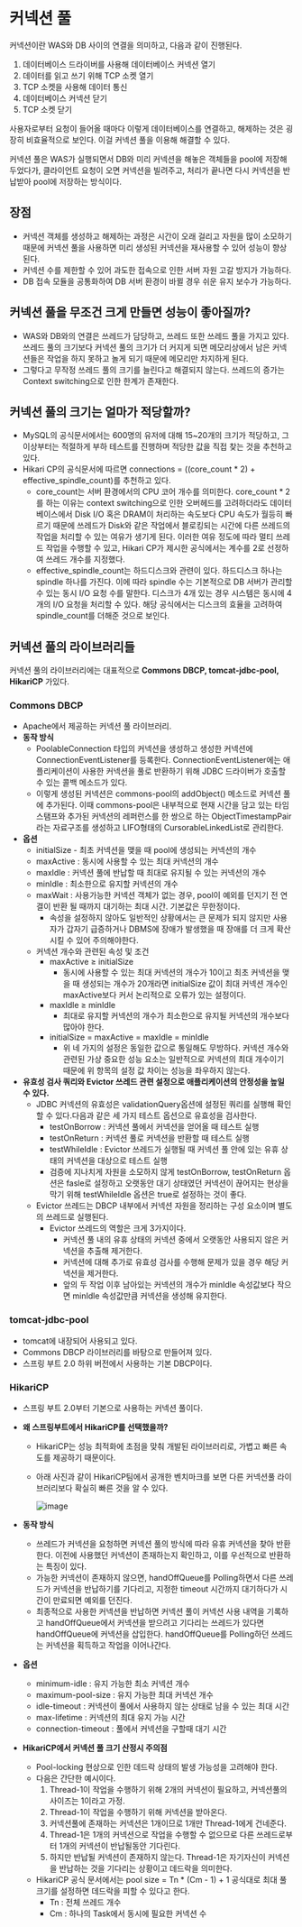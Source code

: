 # 커넥션 풀

커넥션이란 WAS와 DB 사이의 연결을 의미하고, 다음과 같이 진행된다.

1. 데이터베이스 드라이버를 사용해 데이터베이스 커넥션 열기
2. 데이터를 읽고 쓰기 위해 TCP 소켓 열기
3. TCP 소켓을 사용해 데이터 통신
4. 데이터베이스 커넥션 닫기
5. TCP 소켓 닫기

사용자로부터 요청이 들어올 때마다 이렇게 데이터베이스를 연결하고, 해제하는 것은 굉장히 비효율적으로 보인다. 이걸 커넥션 풀을 이용해 해결할 수 있다.

커넥션 풀은 WAS가 실행되면서 DB와 미리 커넥션을 해놓은 객체들을 pool에 저장해두었다가, 클라이언트 요청이 오면 커넥션을 빌려주고, 처리가 끝나면 다시 커넥션을 반납받아 pool에 저장하는 방식이다.

## **장점**

- 커넥션 객체를 생성하고 해제하는 과정은 시간이 오래 걸리고 자원을 많이 소모하기 때문에 커넥션 풀을 사용하면 미리 생성된 커넥션을 재사용할 수 있어 성능이 향상된다.
- 커넥션 수를 제한할 수 있어 과도한 접속으로 인한 서버 자원 고갈 방지가 가능하다.
- DB 접속 모듈을 공통화하여 DB 서버 환경이 바뀔 경우 쉬운 유지 보수가 가능하다.

## **커넥션 풀을 무조건 크게 만들면 성능이 좋아질까?**

- WAS와 DB와의 연결은 쓰레드가 담당하고, 쓰레드 또한 쓰레드 풀을 가지고 있다. 쓰레드 풀의 크기보다 커넥션 풀의 크기가 더 커지게 되면 메모리상에서 남은 커넥션들은 작업을 하지 못하고 놀게 되기 때문에 메모리만 차지하게 된다.
- 그렇다고 무작정 쓰레드 풀의 크기를 늘린다고 해결되지 않는다. 쓰레드의 증가는 Context switching으로 인한 한계가 존재한다.

## 커넥션 풀의 크기는 얼마가 적당할까?

- MySQL의 공식문서에서는 600명의 유저에 대해 15~20개의 크기가 적당하고, 그 이상부터는 적절하게 부하 테스트를 진행하며 적당한 값을 직접 찾는 것을 추천하고 있다.
- Hikari CP의 공식문서에 따르면 connections = ((core_count * 2) + effective_spindle_count)를 추천하고 있다.
    - core_count는 서버 환경에서의 CPU 코어 개수를 의미한다. core_count * 2를 하는 이유는 context switching으로 인한 오버헤드를 고려하더라도 데이터베이스에서 Disk I/O 혹은 DRAM이 처리하는 속도보다 CPU 속도가 월등히 빠르기 때문에 쓰레드가 Disk와 같은 작업에서 블로킹되는 시간에 다른 쓰레드의 작업을 처리할 수 있는 여유가 생기게 된다. 이러한 여유 정도에 따라 멀티 쓰레드 작업을 수행할 수 있고, Hikari CP가 제시한 공식에서는 계수를 2로 선정하여 쓰레드 개수를 지정했다.
    - effective_spindle_count는 하드디스크와 관련이 있다. 하드디스크 하나는 spindle 하나를 가진다. 이에 따라 spindle 수는 기본적으로 DB 서버가 관리할 수 있는 동시 I/O 요청 수를 말한다. 디스크가 4개 있는 경우 시스템은 동시에 4개의 I/O 요청을 처리할 수 있다. 해당 공식에서는 디스크의 효율을 고려하여 spindle_count를 더해준 것으로 보인다.

## **커넥션 풀의 라이브러리들**

커넥션 풀의 라이브러리에는 대표적으로 **Commons DBCP, tomcat-jdbc-pool, HikariCP** 가있다.

### Commons DBCP

- Apache에서 제공하는 커넥션 풀 라이브러리.
- **동작 방식**
    - PoolableConnection 타입의 커넥션을 생성하고 생성한 커넥션에 ConnectionEventListener를 등록한다. ConnectionEventListener에는 애플리케이션이 사용한 커넥션을 풀로 반환하기 위해 JDBC 드라이버가 호출할 수 있는 콜백 메소드가 있다.
    - 이렇게 생성된 커넥션은 commons-pool의 addObject() 메소드로 커넥션 풀에 추가된다. 이때 commons-pool은 내부적으로 현재 시간을 담고 있는 타임스탬프와 추가된 커넥션의 레퍼런스를 한 쌍으로 하는 ObjectTimestampPair라는 자료구조를 생성하고 LIFO형태의 CursorableLinkedList로 관리한다.
- **옵션**
    - initialSize - 최초 커넥션을 맺을 때 pool에 생성되는 커넥션의 개수
    - maxActive : 동시에 사용할 수 있는 최대 커넥션의 개수
    - maxIdle : 커넥션 풀에 반납할 때 최대로 유지될 수 있는 커넥션의 개수
    - minIdle : 최소한으로 유지할 커넥션의 개수
    - maxWait : 사용가능한 커넥션 객체가 없는 경우, pool이 예외를 던지기 전 연결이 반환 될 때까지 대기하는 최대 시간. 기본값은 무한정이다.
        - 속성을 설정하지 않아도 일반적인 상황에서는 큰 문제가 되지 않지만 사용자가 갑자기 급증하거나 DBMS에 장애가 발생했을 때 장애를 더 크게 확산시킬 수 있어 주의해야한다.
    - 커넥션 개수와 관련된 속성 및 조건
        - maxActive ≥ initialSize
            - 동시에 사용할 수 있는 최대 커넥션의 개수가 10이고 최초 커넥션을 맺을 때 생성되는 개수가 20개라면 initialSize 값이 최대 커넥션 개수인 maxActive보다 커서 논리적으로 오류가 있는 설정이다.
        - maxIdle ≥ minIdle
            - 최대로 유지할 커넥션의 개수가 최소한으로 유지될 커넥션의 개수보다 많아야 한다.
        - initialSize = maxActive = maxIdle = minIdle
            - 위 네 가지의 설정은 동일한 값으로 통일해도 무방하다. 커넥션 개수와 관련된 가상 중요한 성능 요소는 일반적으로 커넥션의 최대 개수이기 때문에 위 항목의 설정 값 차이는 성능을 좌우하지 않는다.
- **유효성 검사 쿼리와 Evictor 쓰레드 관련 설정으로 애플리케이션의 안정성을 높일 수 있다.**
    - JDBC 커넥션의 유효성은 validationQuery옵션에 설정된 쿼리를 실행해 확인할 수 있다.다음과 같은 세 가지 테스트 옵션으로 유효성을 검사한다.
        - testOnBorrow : 커넥션 풀에서 커넥션을 얻어올 때 테스트 실행
        - testOnReturn : 커넥션 풀로 커넥션을 반환할 때 테스트 실행
        - testWhileIdle : Evictor 쓰레드가 실행될 때 커넥션 풀 안에 있는 유휴 상태의 커넥션을 대상으로 테스트 실행
        - 검증에 지나치게 자원을 소모하지 않게 testOnBorrow, testOnReturn 옵션은 fasle로 설정하고 오랫동안 대기 상태였던 커넥션이 끊어지는 현상을 막기 위해 testWhileIdle 옵션은 true로 설정하는 것이 좋다.
    - Evictor 쓰레드는 DBCP 내부에서 커넥션 자원을 정리하는 구성 요소이며 별도의 쓰레드로 실행된다.
        - Evictor 쓰레드의 역할은 크게 3가지이다.
            - 커넥션 풀 내의 유휴 상태의 커넥션 중에서 오랫동안 사용되지 않은 커넥션을 추출해 제거한다.
            - 커넥션에 대해 추가로 유효성 검사를 수행해 문제가 있을 경우 해당 커넥션을 제거한다.
            - 앞의 두 작업 이후 남아있는 커넥션의 개수가 minIdle 속성값보다 작으면 minIdle 속성값만큼 커넥션을 생성해 유지한다.

### tomcat-jdbc-pool

- tomcat에 내장되어 사용되고 있다.
- Commons DBCP 라이브러리를 바탕으로 만들어져 있다.
- 스프링 부트 2.0 하위 버전에서 사용하는 기본 DBCP이다.

### HikariCP

- 스프링 부트 2.0부터 기본으로 사용하는 커넥션 풀이다.
- **왜 스프링부트에서 HikariCP를 선택했을까?**
    - HikariCP는 성능 최적화에 초점을 맞춰 개발된 라이브러리로, 가볍고 빠른 속도를 제공하기 때문이다.
    - 아래 사진과 같이 HikariCP팀에서 공개한 벤치마크를 보면 다른 커넥션풀 라이브러리보다 확실히 빠른 것을 알 수 있다.
        
        ![image](https://github.com/gusals00/mentoring/assets/87007552/383fb462-bc26-4da1-bd30-6c7028b5941e)

        
- **동작 방식**
    - 쓰레드가 커넥션을 요청하면 커넥션 풀의 방식에 따라 유휴 커넥션을 찾아 반환한다. 이전에 사용했던 커넥션이 존재하는지 확인하고, 이를 우선적으로 반환하는 특징이 있다.
    - 가능한 커넥션이 존재하지 않으면, handOffQueue를 Polling하면서 다른 쓰레드가 커넥션을 반납하기를 기다리고, 지정한 timeout 시간까지 대기하다가 시간이 만료되면 예외를 던진다.
    - 최종적으로 사용한 커넥션을 반납하면 커넥션 풀이 커넥션 사용 내역을 기록하고 handOffQueue에서 커넥션을 받으려고 기다리는 쓰레드가 있다면 handOffQueue에 커넥션을 삽입한다. handOffQueue를 Polling하던 쓰레드는 커넥션을 획득하고 작업을 이어나간다.
- **옵션**
    - minimum-idle : 유지 가능한 최소 커넥션 개수
    - maximum-pool-size : 유지 가능한 최대 커넥션 개수
    - idle-timeout : 커넥션이 풀에서 사용하지 않는 상태로 남을 수 있는 최대 시간
    - max-lifetime : 커넥션의 최대 유지 가능 시간
    - connection-timeout : 풀에서 커넥션을 구할때 대기 시간
- **HikariCP에서 커넥션 풀 크기 산정시 주의점**
    - Pool-locking 현상으로 인한 데드락 상태의 발생 가능성을 고려해야 한다.
    - 다음은 간단한 예시이다.
        1. Thread-1이 작업을 수행하기 위해 2개의 커넥션이 필요하고, 커넥션풀의 사이즈는 1이라고 가정.
        2. Thread-1이 작업을 수행하기 위해 커넥션을 받아온다.
        3. 커넥션풀에 존재하는 커넥션은 1개이므로 1개만 Thread-1에게 건네준다.
        4. Thread-1은 1개의 커넥션으로 작업을 수행할 수 없으므로 다른 쓰레드로부터 1개의 커넥션이 반납될동안 기다린다.
        5. 하지만 반납될 커넥션이 존재하지 않는다. Thread-1은 자기자신이 커넥션을 반납하는 것을 기다리는 상황이고 데드락을 의미한다.
    - HikariCP 공식 문서에서는 pool size = Tn * (Cm - 1) + 1 공식대로 최대 풀 크기를 설정하면 데드락을 피할 수 있다고 한다.
        - Tn : 전체 쓰레드 개수
        - Cm : 하나의 Task에서 동시에 필요한 커넥션 수
